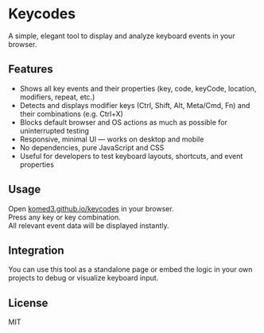 # Keycodes

A simple, elegant tool to display and analyze keyboard events in your browser.

## Features

- Shows all key events and their properties (key, code, keyCode, location, modifiers, repeat, etc.)
- Detects and displays modifier keys (Ctrl, Shift, Alt, Meta/Cmd, Fn) and their combinations (e.g. Ctrl+X)
- Blocks default browser and OS actions as much as possible for uninterrupted testing
- Responsive, minimal UI — works on desktop and mobile
- No dependencies, pure JavaScript and CSS
- Useful for developers to test keyboard layouts, shortcuts, and event properties

## Usage

Open [komed3.github.io/keycodes](https://komed3.github.io/keycodes) in your browser.  
Press any key or key combination.  
All relevant event data will be displayed instantly.

## Integration

You can use this tool as a standalone page or embed the logic in your own projects to debug or visualize keyboard input.

## License

MIT